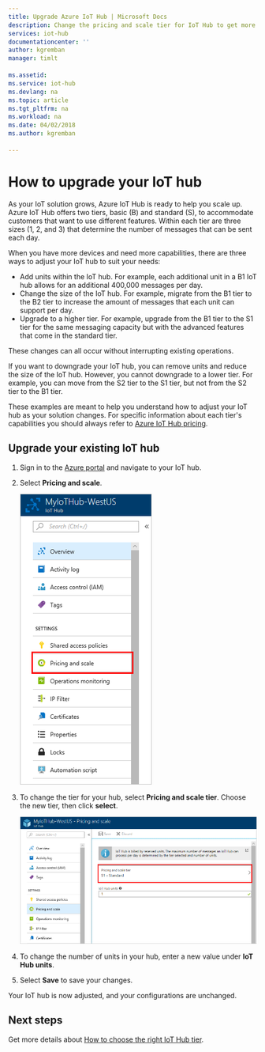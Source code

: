 ```yaml
---
title: Upgrade Azure IoT Hub | Microsoft Docs
description: Change the pricing and scale tier for IoT Hub to get more messaging and device management capabilities. 
services: iot-hub
documentationcenter: ''
author: kgremban
manager: timlt

ms.assetid: 
ms.service: iot-hub
ms.devlang: na
ms.topic: article
ms.tgt_pltfrm: na
ms.workload: na
ms.date: 04/02/2018
ms.author: kgremban

---
```


# How to upgrade your IoT hub

As your IoT solution grows, Azure IoT Hub is ready to help you scale up. Azure IoT Hub offers two tiers, basic (B) and standard (S), to accommodate customers that want to use different features. Within each tier are three sizes (1, 2, and 3) that determine the number of messages that can be sent each day. 

When you have more devices and need more capabilities, there are three ways to adjust your IoT hub to suit your needs:

* Add units within the IoT hub. For example, each additional unit in a B1 IoT hub allows for an additional 400,000 messages per day. 
* Change the size of the IoT hub. For example, migrate from the B1 tier to the B2 tier to increase the amount of messages that each unit can support per day.
* Upgrade to a higher tier. For example, upgrade from the B1 tier to the S1 tier for the same messaging capacity but with the advanced features that come in the standard tier.

These changes can all occur without interrupting existing operations.

If you want to downgrade your IoT hub, you can remove units and reduce the size of the IoT hub. However, you cannot downgrade to a lower tier. For example, you can move from the S2 tier to the S1 tier, but not from the S2 tier to the B1 tier. 

These examples are meant to help you understand how to adjust your IoT hub as your solution changes. For specific information about each tier's capabilities you should always refer to [Azure IoT Hub pricing](https://azure.microsoft.com/pricing/details/iot-hub/). 

## Upgrade your existing IoT hub 

1. Sign in to the [Azure portal](https://portal.azure.com/) and navigate to your IoT hub. 
2. Select **Pricing and scale**. 

   ![Pricing and scale](./media/iot-hub-upgrade/pricing-scale.png)

3. To change the tier for your hub, select **Pricing and scale tier**. Choose the new tier, then click **select**.

   ![Pricing and scale](./media/iot-hub-upgrade/select-tier.png)

4. To change the number of units in your hub, enter a new value under **IoT Hub units**. 
5. Select **Save** to save your changes. 

Your IoT hub is now adjusted, and your configurations are unchanged. 

## Next steps

Get more details about [How to choose the right IoT Hub tier](iot-hub-scaling.md). 

